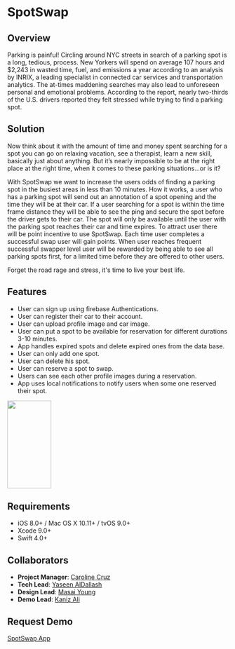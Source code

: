 # SpotSwap

## Overview
 Parking is painful! Circling around NYC streets in search of a parking spot is a long, tedious, process. New Yorkers will spend on average 107 hours and $2,243 in wasted time, fuel, and emissions a year according to an analysis by INRIX, a leading specialist in connected car services and transportation analytics. The at-times maddening searches may also lead to unforeseen personal and emotional problems. According to the report, nearly two-thirds of the U.S. drivers reported they felt stressed while trying to find a parking spot.

## Solution
Now think about it with the amount of time and money spent searching for a spot you can go on relaxing vacation, see a therapist, learn a new skill, basically just about anything. But it’s nearly impossible to be at the right place at the right time, when it comes to these parking situations…or is it?

With SpotSwap we want to increase the users odds of finding a parking spot in the busiest areas in less than 10 minutes. How it works, a user who has a parking spot will send out an annotation of a spot opening and the time they will be at their car. If a user searching for a spot is within the time frame distance they will be able to see the ping and secure the spot before the driver gets to their car. The spot will only be available until the user with the parking spot reaches their car and time expires. To attract user there will be point incentive to use SpotSwap. Each time user completes a successful swap user will gain points. When user reaches frequent successful swapper level user will be rewarded by being able to see all parking spots first, for a limited time before they are offered to other users.

Forget the road rage and stress, it's time to live your best life. 

## Features
- User can sign up using firebase Authentications.
- User can register their car to their account.
- User can upload profile image and car image.
- User can put a spot to be available for reservation for different durations 3-10 minutes.
- App handles expired spots and delete expired ones from the data base.
- User can only add one spot.
- User can delete his spot.
- User can reserve a spot to swap.
- Users can see each other profile images during  a reservation.
- App uses local notifications to notify users when some one reserved their spot.
<img src="https://github.com/Yaseen-al/SpotSwap/blob/devkaniz/SpotSwap/Supporting%20Files/Assets.xcassets/ReserveSpot.imageset/ReserveSpot.gif" width="100" height="200" />


## Requirements
- iOS 8.0+ / Mac OS X 10.11+ / tvOS 9.0+
- Xcode 9.0+
- Swift 4.0+

## Collaborators
- **Project Manager**: [Caroline Cruz](https://github.com/caroline608)
- **Tech Lead**: [Yaseen AlDallash](https://github.com/Yaseen-al)
- **Design Lead**: [Masai Young](https://github.com/SaiKhal)
- **Demo Lead**: [Kaniz Ali](https://github.com/knzknz)

## Request Demo
[SpotSwap App](https://spotswap.gr8.com)
